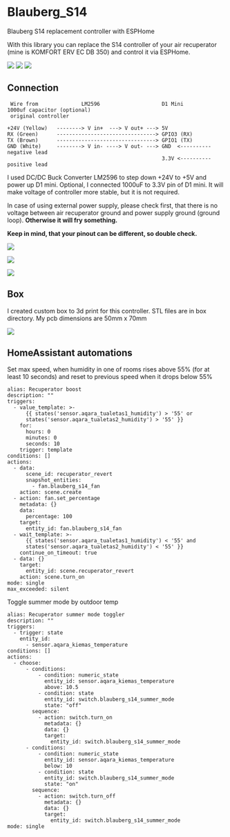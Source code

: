 # Blauberg_S14

Blauberg S14 replacement controller with ESPHome

With this library you can replace the S14 controller of your air recuperator (mine is KOMFORT ERV EC DB 350) and control it via ESPHome.

![](/images/home_assistant_1.png)
![](/images/home_assitant_2.png)
![](/images/controller.jpg)


## Connection

```
 Wire from              LM2596                    D1 Mini          1000uf capacitor (optional)
 original controller

+24V (Yellow)   --------> V in+  ---> V out+ ---> 5V
RX (Green)      --------------------------------> GPIO3 (RX)
TX (Brown)      --------------------------------> GPIO1 (TX)
GND (White)     --------> V in- ----> V out- ---> GND  <---------- negative lead
                                                  3.3V <---------- positive lead
```
I used DC/DC Buck Converter LM2596 to step down +24V to +5V and power up D1 mini.
Optional, I connected 1000uF to 3.3V pin of D1 mini. It will make voltage of controller more stable, but it is not required.

In case of using external power supply, please check first, that there is no voltage between air recuperator ground and power supply ground (ground loop). **Otherwise it will fry something.**

**Keep in mind, that your pinout can be different, so double check.**

![](/images/original_controller_1.jpg)

![](/images/original_controller_2.jpg)

![](/images/original_controller_3.jpg)

## Box

I created custom box to 3d print for this controller. STL files are in box directory.
My pcb dimensions are 50mm x 70mm

![](/images/box.png)

## HomeAssistant automations

Set max speed, when humidity in one of rooms rises above 55% (for at least 10 seconds) and reset to previous speed when it drops below 55%
```
alias: Recuperator boost
description: ""
triggers:
  - value_template: >-
      {{ states('sensor.aqara_tualetas1_humidity') > '55' or
      states('sensor.aqara_tualetas2_humidity') > '55' }}
    for:
      hours: 0
      minutes: 0
      seconds: 10
    trigger: template
conditions: []
actions:
  - data:
      scene_id: recuperator_revert
      snapshot_entities:
        - fan.blauberg_s14_fan
    action: scene.create
  - action: fan.set_percentage
    metadata: {}
    data:
      percentage: 100
    target:
      entity_id: fan.blauberg_s14_fan
  - wait_template: >-
      {{ states('sensor.aqara_tualetas1_humidity') < '55' and
      states('sensor.aqara_tualetas2_humidity') < '55' }}
    continue_on_timeout: true
  - data: {}
    target:
      entity_id: scene.recuperator_revert
    action: scene.turn_on
mode: single
max_exceeded: silent
```

Toggle summer mode by outdoor temp
```
alias: Recuperator summer mode toggler
description: ""
triggers:
  - trigger: state
    entity_id:
      - sensor.aqara_kiemas_temperature
conditions: []
actions:
  - choose:
      - conditions:
          - condition: numeric_state
            entity_id: sensor.aqara_kiemas_temperature
            above: 10.5
          - condition: state
            entity_id: switch.blauberg_s14_summer_mode
            state: "off"
        sequence:
          - action: switch.turn_on
            metadata: {}
            data: {}
            target:
              entity_id: switch.blauberg_s14_summer_mode
      - conditions:
          - condition: numeric_state
            entity_id: sensor.aqara_kiemas_temperature
            below: 10
          - condition: state
            entity_id: switch.blauberg_s14_summer_mode
            state: "on"
        sequence:
          - action: switch.turn_off
            metadata: {}
            data: {}
            target:
              entity_id: switch.blauberg_s14_summer_mode
mode: single
```
